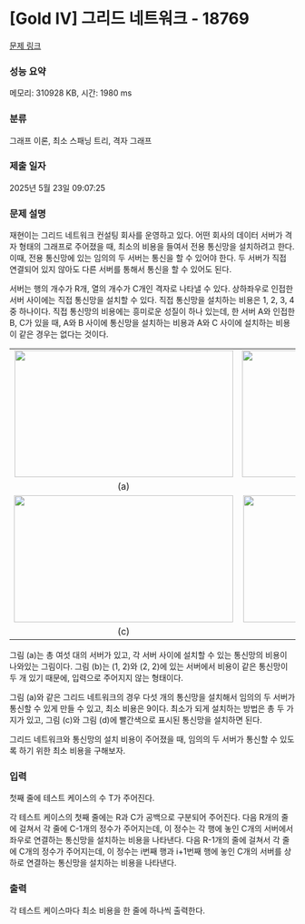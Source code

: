 # [Gold IV] 그리드 네트워크 - 18769 

[문제 링크](https://www.acmicpc.net/problem/18769) 

### 성능 요약

메모리: 310928 KB, 시간: 1980 ms

### 분류

그래프 이론, 최소 스패닝 트리, 격자 그래프

### 제출 일자

2025년 5월 23일 09:07:25

### 문제 설명

<p>재현이는 그리드 네트워크 컨설팅 회사를 운영하고 있다. 어떤 회사의 데이터 서버가 격자 형태의 그래프로 주어졌을 때, 최소의 비용을 들여서 전용 통신망을 설치하려고 한다. 이때, 전용 통신망에 있는 임의의 두 서버는 통신을 할 수 있어야 한다. 두 서버가 직접 연결되어 있지 않아도 다른 서버를 통해서 통신을 할 수 있어도 된다.</p>

<p>서버는 행의 개수가 R개, 열의 개수가 C개인 격자로 나타낼 수 있다. 상하좌우로 인접한 서버 사이에는 직접 통신망을 설치할 수 있다. 직접 통신망을 설치하는 비용은 1, 2, 3, 4중 하나이다. 직접 통신망의 비용에는 흥미로운 성질이 하나 있는데, 한 서버 A와 인접한 B, C가 있을 때, A와 B 사이에 통신망을 설치하는 비용과 A와 C 사이에 설치하는 비용이 같은 경우는 없다는 것이다.</p>

<table class="table table-bordered" style="width: 100%;">
	<tbody>
		<tr>
			<td style="width: 50%; vertical-align: middle; text-align: center"><img alt="" src="https://upload.acmicpc.net/60cb8704-1ffe-4767-b9bc-91d3dcb379d6/-/preview/" style="width: 385px; height: 223px;"></td>
			<td style="width: 50%; vertical-align: middle; text-align: center"><img alt="" src="https://upload.acmicpc.net/c9272c2b-4fad-431a-a2e2-9e7f3eb41a61/-/preview/" style="width: 386px; height: 223px;"></td>
		</tr>
		<tr>
			<td style="width: 50%; vertical-align: middle; text-align: center">(a)</td>
			<td style="width: 50%; vertical-align: middle; text-align: center">(b)</td>
		</tr>
		<tr>
			<td style="width: 50%; vertical-align: middle; text-align: center"><img alt="" src="https://upload.acmicpc.net/93b2a9ec-b17c-4f30-aa4d-25f748219d38/-/preview/" style="width: 386px; height: 223px;"></td>
			<td style="width: 50%; vertical-align: middle; text-align: center"><img alt="" src="https://upload.acmicpc.net/bf20c4c4-c71d-4df6-bed8-bbb270b65dd0/-/preview/" style="width: 383px; height: 223px;"></td>
		</tr>
		<tr>
			<td style="width: 50%; vertical-align: middle; text-align: center">(c)</td>
			<td style="width: 50%; vertical-align: middle; text-align: center">(d)</td>
		</tr>
	</tbody>
</table>

<p>그림 (a)는 총 여섯 대의 서버가 있고, 각 서버 사이에 설치할 수 있는 통신망의 비용이 나와있는 그림이다. 그림 (b)는 (1, 2)와 (2, 2)에 있는 서버에서 비용이 같은 통신망이 두 개 있기 때문에, 입력으로 주어지지 않는 형태이다.</p>

<p>그림 (a)와 같은 그리드 네트워크의 경우 다섯 개의 통신망을 설치해서 임의의 두 서버가 통신할 수 있게 만들 수 있고, 최소 비용은 9이다. 최소가 되게 설치하는 방법은 총 두 가지가 있고, 그림 (c)와 그림 (d)에 빨간색으로 표시된 통신망을 설치하면 된다.</p>

<p>그리드 네트워크와 통신망의 설치 비용이 주어졌을 때, 임의의 두 서버가 통신할 수 있도록 하기 위한 최소 비용을 구해보자.</p>

### 입력 

 <p>첫째 줄에 테스트 케이스의 수 T가 주어진다.</p>

<p>각 테스트 케이스의 첫째 줄에는 R과 C가 공백으로 구분되어 주어진다. 다음 R개의 줄에 걸쳐서 각 줄에 C-1개의 정수가 주어지는데, 이 정수는 각 행에 놓인 C개의 서버에서 좌우로 연결하는 통신망을 설치하는 비용을 나타낸다. 다음 R-1개의 줄에 걸쳐서 각 줄에 C개의 정수가 주어지는데, 이 정수는 i번째 행과 i+1번째 행에 놓인 C개의 서버를 상하로 연결하는 통신망을 설치하는 비용을 나타낸다.</p>

### 출력 

 <p>각 테스트 케이스마다 최소 비용을 한 줄에 하나씩 출력한다.</p>

